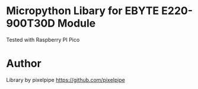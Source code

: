 # Micropython Libary for EBYTE E220-900T30D Module

Tested with Raspberry PI Pico

# Author
Library by pixelpipe
https://github.com/pixelpipe
